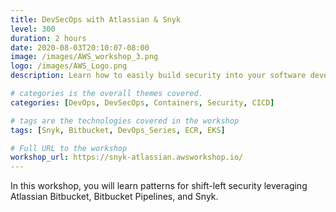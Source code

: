 ```yaml
---
title: DevSecOps with Atlassian & Snyk
level: 300
duration: 2 hours
date: 2020-08-03T20:10:07-08:00
image: /images/AWS_workshop_3.png
logo: /images/AWS_Logo.png
description: Learn how to easily build security into your software development life cycle.

# categories is the overall themes covered. 
categories: [DevOps, DevSecOps, Containers, Security, CICD]

# tags are the technologies covered in the workshop
tags: [Snyk, Bitbucket, DevOps_Series, ECR, EKS]

# Full URL to the workshop
workshop_url: https://snyk-atlassian.awsworkshop.io/
---
```


In this workshop, you will learn patterns for shift-left security leveraging Atlassian Bitbucket, Bitbucket Pipelines, and Snyk.
